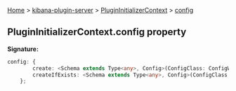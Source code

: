 [Home](./index) &gt; [kibana-plugin-server](./kibana-plugin-server.md) &gt; [PluginInitializerContext](./kibana-plugin-server.plugininitializercontext.md) &gt; [config](./kibana-plugin-server.plugininitializercontext.config.md)

## PluginInitializerContext.config property

<b>Signature:</b>

```typescript
config: {
        create: <Schema extends Type<any>, Config>(ConfigClass: ConfigWithSchema<Schema, Config>) => Observable<Config>;
        createIfExists: <Schema extends Type<any>, Config>(ConfigClass: ConfigWithSchema<Schema, Config>) => Observable<Config | undefined>;
    };
```
